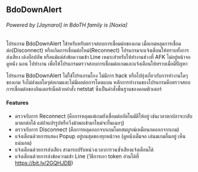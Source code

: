 ## BdoDownAlert

###### Powered by [Jaynarol] in BdoTH family is [Noxia]

โปรแกรม BdoDownAlert ใชำหรับหรับตรวจสอบการเชื่อมต่อของเกม เมื่อเกมหลุดการเชื่อมต่อ(Disconnect) หรือเกิดการเชื่อมต่อใหม่(Reconnect) โปรแกรมจะแจ้งเตือนให้ทราบทั้งการส่งเสียง เด้งป๊อปอัพ หรือแม้แต่ส่งข้อความเข้า Line
เหมาะสำหรับให้ทำงานช่วงที่ AFK ไม่อยู่หน้าจอ ดูหนัง นอน ไปทำงาน เพื่อให้โปรแกรมตรวจสอบการเชื่อมต่อเกมและแจ้งเตือนให้ทราบเมื่อมีปัญหา

โปรแกรม BdoDownAlert ไม่ใช่โปรแกรมโกง ไม่มีการ hack หรือไปยุ่งเกี่ยวกับการทำงานใดๆของเกม จึงไม่ส่งผลใดๆต่อเกมและไม่มีผลต่อการโดนแบน
หลักการทำงานของโปรแกรมคือตรวจสอบการเชื่อมต่อของอินเตอร์เน็ตด้วยคำสั่ง netstat ซึ่งเป็นคำสั่งพื้นฐานของคอมพิวเตอร์


#### Features
- ตรวจกับการ Reconnect (คือการหลุดแต่เกมยังเชื่อมต่ออัตโนมัติให้อยู่ เช่นเวลาตกปลาจะกลับมาตกต่อได้ แต่ถ้าแปรรูปหรือวิ่งม้าพอเข้ามาใหม่จะยื่นเฉยๆ)
- ตรวจกับการ Disconnect (คือการหลุดออกจากเกมโดยสมบูรณ์เหมือนกดออกจากเกม)
- แจ้งเตือนด้วยการแสดง Popup อยู่บนสุดของทุกหน้าจอ (ดูหนังเต็มจอ เล่นมเกมอื่นอยู่ เห็นแน่นอน)
- แจ้งเตือนด้วยการส่งเสียง สามารถปรับหน่วงเวลาการวนซ้ำเสียงแจ้งเตือนได้
- แจ้งเตือนด้วยการส่งข้อความเข้า Line (วิธีการเอา token อ่านได้ที่ https://bit.ly/2GQHJDB)